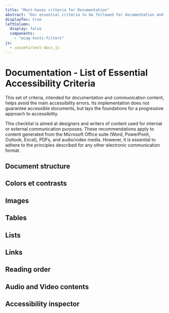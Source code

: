 ```yaml
---
title: "Must-haves criteria for Documentation"
abstract: "Our essential criteria to be followed for documentation and communication content"
displayToc: true
leftColumn:
  display: false
  components: 
    - "wcag-tests-filters"
js:
  - /assets/test-docs.js
---
```


# Documentation - List of Essential Accessibility Criteria

This set of criteria, intended for documentation and communication content, helps avoid the main accessibility errors. Its implementation does not guarantee accessible documents, but lays the foundations for a progressive approach to accessibility.

This checklist is aimed at designers and writers of content used for internal or external communication purposes. These recommendations apply to content generated from the Microsoft Office suite (Word, PowerPoint, Outlook, Excel), PDFs, and audio/video media. However, it is essential to adhere to the principles described for any other electronic communication format.


<section id="refTests" class="accordion" aria-multiselectable="true">
  <h2 id="test-document-structure">Document structure</h2>
  <h2 id="test-colors-and-contrasts">Colors et contrasts</h2>
  <h2 id="test-images">Images</h2>
  <h2 id="test-tables">Tables</h2>
  <h2 id="test-lists">Lists</h2>
  <h2 id="test-links">Links</h2>
  <h2 id="test-reading-order">Reading order</h2>
  <h2 id="test-audio-and-video-contents">Audio and Video contents</h2>
  <h2 id="test-accessibility-inspector">Accessibility inspector</h2>
</section>
